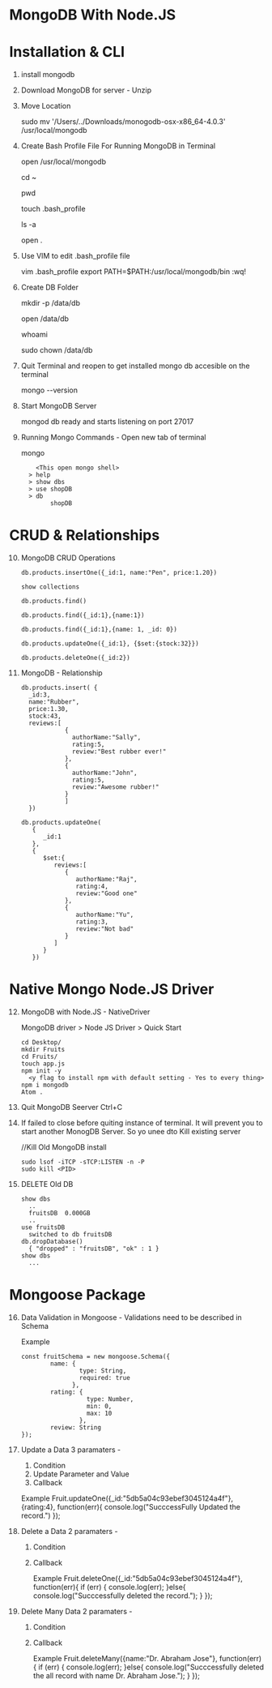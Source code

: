 # MongoDB With Node.JS


# Installation & CLI

1. install mongodb

2. Download MongoDB for server - Unzip

3. Move Location

      sudo mv '/Users/../Downloads/monogodb-osx-x86_64-4.0.3' /usr/local/mongodb

4. Create Bash Profile File For Running MongoDB in Terminal

      open /usr/local/mongodb

      cd ~

      pwd

      touch .bash_profile

      ls -a

      open .

5. Use VIM to edit .bash_profile file

      vim .bash_profile
      <Press i key>
      export PATH=$PATH:/usr/local/mongodb/bin
      <escape key>
      :wq!

6. Create DB Folder

      mkdir -p /data/db

      open /data/db

      whoami
	       <username>

      sudo chown <username> /data/db

7. Quit Terminal and reopen to get installed mongo db accesible on the terminal


      mongo --version


8. Start MongoDB Server

      mongod
	       db ready and starts listening on port 27017

9. Running Mongo Commands - Open new tab of terminal

      mongo

	       <This open mongo shell>
         > help
         > show dbs
         > use shopDB
         > db
	           shopDB

# CRUD & Relationships

10. MongoDB CRUD Operations

        db.products.insertOne({_id:1, name:"Pen", price:1.20})

        show collections

        db.products.find()

        db.products.find({_id:1},{name:1})

        db.products.find({_id:1},{name: 1, _id: 0})

        db.products.updateOne({_id:1}, {$set:{stock:32}})

        db.products.deleteOne({_id:2})


11. MongoDB - Relationship


        db.products.insert( {  
          _id:3,
          name:"Rubber",
          price:1.30,
          stock:43,
          reviews:[  
                    {  
                      authorName:"Sally",
                      rating:5,
                      review:"Best rubber ever!"
                    },
                    {  
                      authorName:"John",
                      rating:5,
                      review:"Awesome rubber!"
                    }
                    ]
          })

        db.products.updateOne(
           {  
              _id:1
           },
           {  
              $set:{  
                 reviews:[  
                    {  
                       authorName:"Raj",
                       rating:4,
                       review:"Good one"
                    },
                    {  
                       authorName:"Yu",
                       rating:3,
                       review:"Not bad"
                    }
                 ]
              }
           })


# Native Mongo Node.JS Driver

12. MongoDB with Node.JS - NativeDriver

    MongoDB driver > Node JS Driver > Quick Start

        cd Desktop/
        mkdir Fruits
        cd Fruits/
        touch app.js
        npm init -y   		
          <y flag to install npm with default setting - Yes to every thing>
        npm i mongodb
        Atom .


13. Quit MongoDB Seerver
    Ctrl+C

14. If failed to close before quiting instance of terminal. It will prevent you to start another MonogDB Server. So yo unee dto Kill existing server

    //Kill Old MongoDB install

        sudo lsof -iTCP -sTCP:LISTEN -n -P
        sudo kill <PID>



15. DELETE Old DB

        show dbs
          ..
          fruitsDB  0.000GB
          ..
        use fruitsDB
          switched to db fruitsDB
        db.dropDatabase()
          { "dropped" : "fruitsDB", "ok" : 1 }
        show dbs
          ...

# Mongoose Package
16. Data Validation in Mongoose - Validations need to be described in Schema

    Example

        const fruitSchema = new mongoose.Schema({
                name: {
                        type: String,
                        required: true
                      },
                rating: {
                          type: Number,
                          min: 0,
                          max: 10
                        },
                review: String
        });

17. Update a Data
    3 paramaters -

    1. Condition
    2. Update Parameter and Value
    3. Callback

      Example
        Fruit.updateOne({_id:"5db5a04c93ebef3045124a4f"}, {rating:4}, function(err){
          console.log("SucccessFully Updated the record.")
        });

18. Delete a Data
    2 paramaters -

    1. Condition
    2. Callback

        Example
          Fruit.deleteOne({_id:"5db5a04c93ebef3045124a4f"}, function(err){
            if (err) {
              console.log(err);
            }else{
              console.log("Succcessfully deleted the record.");
            }
          });

19. Delete Many Data
    2 paramaters -

    1. Condition
    2. Callback

          Example
            Fruit.deleteMany({name:"Dr. Abraham Jose"}, function(err){
              if (err) {
                console.log(err);
              }else{
                console.log("Succcessfully deleted the all record with name Dr. Abraham Jose.");
              }
            });
